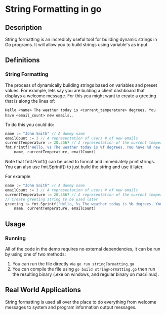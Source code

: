 # String Formatting in go

## Description

String formatting is an incredibly useful tool for building dynamic strings in Go programs. It will allow you to build strings using variable's as input.

## Definitions

### String Formatting

The process of dynamically building strings based on variables and preset values. For example, lets say you are bulding a client dashboard that displays a welcome message. For this you might want to create a greeting that is along the lines of:

```Hello <name> The weather today is <current_temperature> degrees. You have <email_count> new emails.```.

To do this you could do:

```go
name := "John Smith" // A dummy name
emailCount := 3 // A representation of users # of new emails
currentTemperature := 20.3567 // A representation of the current temperature in celsius
fmt.Printf("Hello, %s The weather today is %f degrees. You have %d new emails.",
    name, currentTemperature, emailCount)
```

Note that fmt.Printf() can be used to format and immediately print strings. You can also use fmt.Sprintf() to just build the string and use it later.

For example:

```go
name := "John Smith" // A dummy name
emailCount := 3 // A representation of users # of new emails
currentTemperature := 20.3567 // A representation of the current temperature in celsius
// Create greeting string to be used later
greeting := fmt.Sprintf("Hello, %s The weather today is %b degrees. You have %d new emails.",
    name, currentTemperature, emailCount)
```

## Usage

### Running

All of the code in the demo requires no external dependencies, it can be run by using one of two methods:

1. You can run the file directly via ```go run stringFormatting.go```
2. You can compile the file using ```go build stringFormatting.go``` then run the resulting binary (.exe on windows, and regular binary on mac/linux).

## Real World Applications

String formatting is used all over the place to do everything from welcome messages to system and program information output messages.
